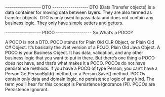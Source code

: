 
------------------ DTO ------------------
DTO (Data Transfer objects) is a data container for moving data between layers. They are also termed as transfer objects. DTO is only used to pass data and does not contain any business logic. They only have simple setters and getters.


------------------ POCO ------------------
So What’s a POCO?

A POCO is not a DTO.  POCO stands for Plain Old CLR Object, or Plain Old C# Object.  It’s basically the .Net version of a POJO, Plain Old Java Object.  A POCO is your Business Object.  It has data, validation, and any other business logic that you want to put in there.  But there’s one thing a POCO does not have, and that’s what makes it a POCO.  POCOs do not have persistence methods.  If you have a POCO of type Person, you can’t have a Person.GetPersonById() method, or a Person.Save() method.  POCOs contain only data and domain logic, no persistence logic of any kind.  The term you’ll hear for this concept is Persistence Ignorance (PI).  POCOs are Persistence Ignorant. 
